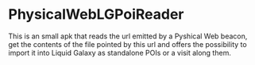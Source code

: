 # PhysicalWebLGPoiReader
This is an small apk that reads the url emitted by a Pyshical Web beacon, get the contents of the file pointed by this url and offers the possibility to import it into Liquid Galaxy as standalone POIs or a visit along them.

